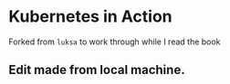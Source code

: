 # Kubernetes in Action
Forked from `luksa` to work through while I read the book

## Edit made from local machine.
